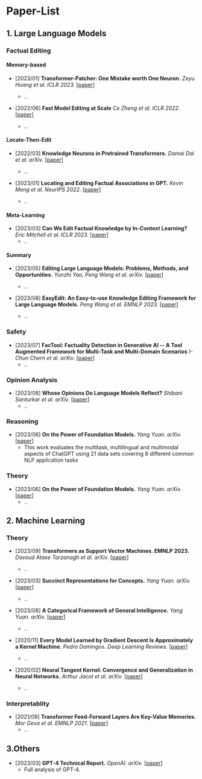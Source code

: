 # Paper-List

## 1. Large Language Models

### Factual Editing

#### Memory-based

- [2023/01] **Transformer-Patcher: One Mistake worth One Neuron.** *Zeyu Huang et al. ICLR 2023.* [[paper](https://doi.org/10.48550/arXiv.2301.09785)]
  - ..

- [2022/06] **Fast Model Editing at Scale** *Ce Zheng et al. ICLR 2022.* [[paper](https://doi.org/10.48550/arXiv.2308.07269)]
  - ..

#### Locate-Then-Edit

- [2022/03] **Knowledge Neurons in Pretrained Transformers.** *Damai Dai et al. arXiv.* [[paper](https://doi.org/10.48550/arXiv.2104.08696)]
  - ..

- [2023/01] **Locating and Editing Factual Associations in GPT.** *Kevin Meng et al. NeurIPS 2022.* [[paper](https://doi.org/10.48550/arXiv.2202.05262)]
  - ..

#### Meta-Learning

- [2023/03] **Can We Edit Factual Knowledge by In-Context Learning?** *Eric Mitchell et al. ICLR 2023.* [[paper](https://doi.org/10.48550/arXiv.2305.12740)]
  - ..

#### Summary

- [2023/05] **Editing Large Language Models: Problems, Methods, and Opportunities.** *Yunzhi Yao, Peng Wang et al. arXiv.* [[paper](https://doi.org/10.48550/arXiv.2305.13172)]
  - ..

- [2023/08] **EasyEdit: An Easy-to-use Knowledge Editing Framework for Large Language Models.** *Peng Wang et al. EMNLP 2023.* [[paper](https://doi.org/10.48550/arXiv.2308.07269)]
  - ..

### Safety

- [2023/07] **FacTool: Factuality Detection in Generative AI -- A Tool Augmented Framework for Multi-Task and Multi-Domain Scenarios** *I-Chun Chern et al. arXiv.* [[paper](https://doi.org/10.48550/arXiv.2307.13528)]
  - ..


### Opinion Analysis

- [2023/08] **Whose Opinions Do Language Models Reflect?** *Shibani Santurkar et al. arXiv.* [[paper](https://doi.org/10.48550/arXiv.2305.13172)]
  - ..


### Reasoning

- [2023/06] **On the Power of Foundation Models.** *Yang Yuan. arXiv.* [[paper](https://doi.org/10.48550/arXiv.2211.16327)]
  - This work evaluates the multitask, multilingual and multimodal aspects of ChatGPT using 21 data sets covering 8 different common NLP application tasks


### Theory

- [2023/06] **On the Power of Foundation Models.** *Yang Yuan. arXiv.* [[paper](https://doi.org/10.48550/arXiv.2211.16327)]
  - ..



## 2. Machine Learning


### Theory

- [2023/09] **Transformers as Support Vector Machines. EMNLP 2023.** *Davoud Ataee Tarzanagh et al. arXiv.* [[paper](https://doi.org/10.48550/arXiv.2308.16898)]
  - ..

- [2023/03] **Succinct Representations for Concepts.** *Yang Yuan. arXiv.* [[paper](https://doi.org/10.48550/arXiv.2303.00446)]
  - ..

- [2023/08] **A Categorical Framework of General Intelligence.** *Yang Yuan. arXiv.* [[paper](https://doi.org/10.48550/arXiv.2303.04571)]
  - ..

- [2020/11] **Every Model Learned by Gradient Descent Is Approximately a Kernel Machine.** *Pedro Domingos. Deep Learning Reviews.* [[paper](https://doi.org/10.48550/arXiv.2012.00152)]
  - ..

- [2020/02] **Neural Tangent Kernel: Convergence and Generalization in Neural Networks.** *Arthur Jacot et al. arXiv.* [[paper](https://doi.org/10.48550/arXiv.1806.07572)] 
  - ..

### Interpretablity

- [2021/09] **Transformer Feed-Forward Layers Are Key-Value Memories.** *Mor Geva et al. EMNLP 2021.* [[paper](https://doi.org/10.48550/arXiv.2012.14913)]
  - ..

## 3.Others

- [2023/03] **GPT-4 Technical Report.** *OpenAI. arXiv.* [[paper](https://doi.org/10.48550/arXiv.2303.08774)]
  - Full analysis of GPT-4.


